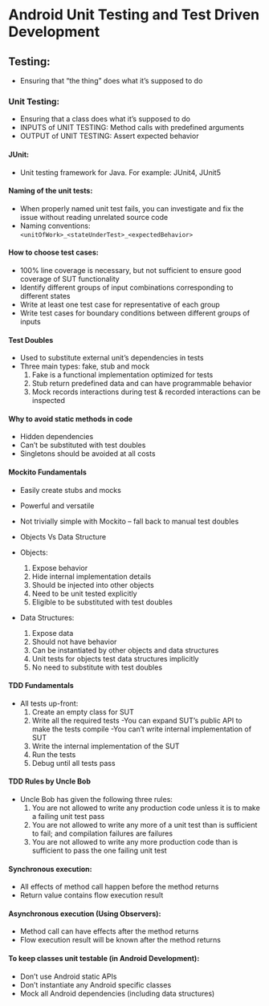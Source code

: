 # Android Unit Testing and Test Driven Development

##  Testing:
-   Ensuring that “the thing” does what it’s supposed to do

### Unit Testing:
-   Ensuring that a class does what it’s supposed to do
-   INPUTS of UNIT TESTING: Method calls with predefined arguments
-   OUTPUT of UNIT TESTING: Assert expected behavior

#### JUnit:
-    Unit testing framework for Java. For example: JUnit4, JUnit5

#### Naming of the unit tests:
-    When properly named unit test fails, you can investigate and fix the issue without reading unrelated source code
-    Naming conventions: `<unitOfWork>_<stateUnderTest>_<expectedBehavior>`

#### How to choose test cases:
-    100% line coverage is necessary, but not sufficient to ensure good coverage of SUT functionality
-    Identify different groups of input combinations corresponding to different states
-    Write at least one test case for representative of each group
-    Write test cases for boundary conditions between different groups of inputs

#### Test Doubles
-    Used to substitute external unit’s dependencies in tests
-    Three main types: fake, stub and mock
     1. Fake is a functional implementation optimized for tests
     2. Stub return predefined data and can have programmable behavior
     3. Mock records interactions during test & recorded interactions can be inspected

#### Why to avoid static methods in code
-    Hidden dependencies
-    Can’t be substituted with test doubles
-    Singletons should be avoided at all costs

#### Mockito Fundamentals
-    Easily create stubs and mocks
-    Powerful and versatile
-    Not trivially simple with Mockito – fall back to manual test doubles

-    Objects Vs Data Structure
-    Objects:
     1. Expose behavior
     2. Hide internal implementation details
     3. Should be injected into other objects
     4. Need to be unit tested explicitly
     5. Eligible to be substituted with test doubles

-    Data Structures:
     1. Expose data
     2. Should not have behavior
     3. Can be instantiated by other objects and data structures
     4. Unit tests for objects test data structures implicitly
     5. No need to substitute with test doubles

#### TDD Fundamentals
-    All tests up-front:
     1. Create an empty class for SUT
     2. Write all the required tests
        -You can expand SUT’s public API to make the tests compile
        -You can’t write internal implementation of SUT
     3.  Write the internal implementation of the SUT
     4. Run the tests
     5. Debug until all tests pass

#### TDD Rules by Uncle Bob
-    Uncle Bob has given the following three rules:
     1. You are not allowed to write any production code unless it is to make a failing unit test pass
     2. You are not allowed to write any more of a unit test than is sufficient to fail; and compilation failures are failures
     3. You are not allowed to write any more production code than is sufficient to pass the one failing unit test

#### Synchronous execution:
-    All effects of method call happen before the method returns
-    Return value contains flow execution result

#### Asynchronous execution (Using Observers):
-    Method call can have effects after the method returns
-    Flow execution result will be known after the method returns

#### To keep classes unit testable (in Android Development):
-    Don’t use Android static APIs
-    Don’t instantiate any Android specific classes
-    Mock all Android dependencies (including data structures)
